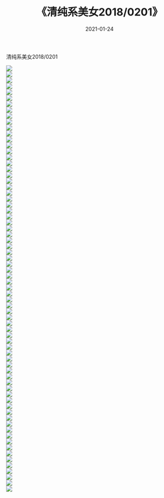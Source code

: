 ﻿---
layout: post
title:  《清纯系美女2018/0201》
date:   2021-01-24
img: http://img.660000.xyz/Sharelink/清纯系美女/2018/0201/000.jpg
categories: [美女, 清纯, 唯美]
---

清纯系美女2018/0201

 ![](http://img.660000.xyz/Sharelink/清纯系美女/2018/0201/001.jpg) <br>![](http://img.660000.xyz/Sharelink/清纯系美女/2018/0201/002.jpg) <br>![](http://img.660000.xyz/Sharelink/清纯系美女/2018/0201/003.jpg) <br>![](http://img.660000.xyz/Sharelink/清纯系美女/2018/0201/004.jpg) <br>![](http://img.660000.xyz/Sharelink/清纯系美女/2018/0201/005.jpg) <br>![](http://img.660000.xyz/Sharelink/清纯系美女/2018/0201/006.jpg) <br>![](http://img.660000.xyz/Sharelink/清纯系美女/2018/0201/007.jpg) <br>![](http://img.660000.xyz/Sharelink/清纯系美女/2018/0201/008.jpg) <br>![](http://img.660000.xyz/Sharelink/清纯系美女/2018/0201/009.jpg) <br>![](http://img.660000.xyz/Sharelink/清纯系美女/2018/0201/010.jpg) <br>![](http://img.660000.xyz/Sharelink/清纯系美女/2018/0201/011.jpg) <br>![](http://img.660000.xyz/Sharelink/清纯系美女/2018/0201/012.jpg) <br>![](http://img.660000.xyz/Sharelink/清纯系美女/2018/0201/013.jpg) <br>![](http://img.660000.xyz/Sharelink/清纯系美女/2018/0201/014.jpg) <br>![](http://img.660000.xyz/Sharelink/清纯系美女/2018/0201/015.jpg) <br>![](http://img.660000.xyz/Sharelink/清纯系美女/2018/0201/016.jpg) <br>![](http://img.660000.xyz/Sharelink/清纯系美女/2018/0201/017.jpg) <br>![](http://img.660000.xyz/Sharelink/清纯系美女/2018/0201/018.jpg) <br>![](http://img.660000.xyz/Sharelink/清纯系美女/2018/0201/019.jpg) <br>![](http://img.660000.xyz/Sharelink/清纯系美女/2018/0201/020.jpg) <br>![](http://img.660000.xyz/Sharelink/清纯系美女/2018/0201/021.jpg) <br>![](http://img.660000.xyz/Sharelink/清纯系美女/2018/0201/022.jpg) <br>![](http://img.660000.xyz/Sharelink/清纯系美女/2018/0201/023.jpg) <br>![](http://img.660000.xyz/Sharelink/清纯系美女/2018/0201/024.jpg) <br>![](http://img.660000.xyz/Sharelink/清纯系美女/2018/0201/025.jpg) <br>![](http://img.660000.xyz/Sharelink/清纯系美女/2018/0201/026.jpg) <br>![](http://img.660000.xyz/Sharelink/清纯系美女/2018/0201/027.jpg) <br>![](http://img.660000.xyz/Sharelink/清纯系美女/2018/0201/028.jpg) <br>![](http://img.660000.xyz/Sharelink/清纯系美女/2018/0201/029.jpg) <br>![](http://img.660000.xyz/Sharelink/清纯系美女/2018/0201/030.jpg) <br>![](http://img.660000.xyz/Sharelink/清纯系美女/2018/0201/031.jpg) <br>![](http://img.660000.xyz/Sharelink/清纯系美女/2018/0201/032.jpg) <br>![](http://img.660000.xyz/Sharelink/清纯系美女/2018/0201/033.jpg) <br>![](http://img.660000.xyz/Sharelink/清纯系美女/2018/0201/034.jpg) <br>![](http://img.660000.xyz/Sharelink/清纯系美女/2018/0201/035.jpg) <br>![](http://img.660000.xyz/Sharelink/清纯系美女/2018/0201/036.jpg) <br>![](http://img.660000.xyz/Sharelink/清纯系美女/2018/0201/037.jpg) <br>![](http://img.660000.xyz/Sharelink/清纯系美女/2018/0201/038.jpg) <br>![](http://img.660000.xyz/Sharelink/清纯系美女/2018/0201/039.jpg) <br>![](http://img.660000.xyz/Sharelink/清纯系美女/2018/0201/040.jpg) <br>![](http://img.660000.xyz/Sharelink/清纯系美女/2018/0201/041.jpg) <br>![](http://img.660000.xyz/Sharelink/清纯系美女/2018/0201/042.jpg) <br>![](http://img.660000.xyz/Sharelink/清纯系美女/2018/0201/043.jpg) <br>![](http://img.660000.xyz/Sharelink/清纯系美女/2018/0201/044.jpg) <br>![](http://img.660000.xyz/Sharelink/清纯系美女/2018/0201/045.jpg) <br>![](http://img.660000.xyz/Sharelink/清纯系美女/2018/0201/046.jpg) <br>![](http://img.660000.xyz/Sharelink/清纯系美女/2018/0201/047.jpg) <br>![](http://img.660000.xyz/Sharelink/清纯系美女/2018/0201/048.jpg) <br>![](http://img.660000.xyz/Sharelink/清纯系美女/2018/0201/049.jpg) <br>![](http://img.660000.xyz/Sharelink/清纯系美女/2018/0201/050.jpg) <br>![](http://img.660000.xyz/Sharelink/清纯系美女/2018/0201/051.jpg) <br>![](http://img.660000.xyz/Sharelink/清纯系美女/2018/0201/052.jpg) <br>![](http://img.660000.xyz/Sharelink/清纯系美女/2018/0201/053.jpg) <br>![](http://img.660000.xyz/Sharelink/清纯系美女/2018/0201/054.jpg) <br>![](http://img.660000.xyz/Sharelink/清纯系美女/2018/0201/055.jpg) <br>![](http://img.660000.xyz/Sharelink/清纯系美女/2018/0201/056.jpg) <br>![](http://img.660000.xyz/Sharelink/清纯系美女/2018/0201/057.jpg) <br>![](http://img.660000.xyz/Sharelink/清纯系美女/2018/0201/058.jpg) <br>![](http://img.660000.xyz/Sharelink/清纯系美女/2018/0201/059.jpg) <br>![](http://img.660000.xyz/Sharelink/清纯系美女/2018/0201/060.jpg) <br>![](http://img.660000.xyz/Sharelink/清纯系美女/2018/0201/061.jpg) <br>![](http://img.660000.xyz/Sharelink/清纯系美女/2018/0201/062.jpg) <br>![](http://img.660000.xyz/Sharelink/清纯系美女/2018/0201/063.jpg) <br>![](http://img.660000.xyz/Sharelink/清纯系美女/2018/0201/064.jpg) <br>![](http://img.660000.xyz/Sharelink/清纯系美女/2018/0201/065.jpg) <br>![](http://img.660000.xyz/Sharelink/清纯系美女/2018/0201/066.jpg) <br>![](http://img.660000.xyz/Sharelink/清纯系美女/2018/0201/067.jpg) <br>![](http://img.660000.xyz/Sharelink/清纯系美女/2018/0201/068.jpg) <br>![](http://img.660000.xyz/Sharelink/清纯系美女/2018/0201/069.jpg) <br>![](http://img.660000.xyz/Sharelink/清纯系美女/2018/0201/070.jpg) <br>![](http://img.660000.xyz/Sharelink/清纯系美女/2018/0201/071.jpg) <br>![](http://img.660000.xyz/Sharelink/清纯系美女/2018/0201/072.jpg) <br>
